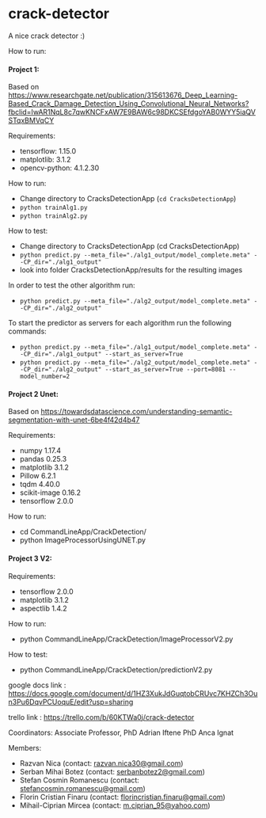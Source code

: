 # crack-detector
A nice crack detector :)

How to run:

#### Project 1:
Based on https://www.researchgate.net/publication/315613676_Deep_Learning-Based_Crack_Damage_Detection_Using_Convolutional_Neural_Networks?fbclid=IwAR1NqL8c7qwKNCFxAW7E9BAW6c98DKCSEfdgoYAB0WYY5iaQVSTqxBMVqCY

Requirements:
- tensorflow: 1.15.0
- matplotlib: 3.1.2
- opencv-python: 4.1.2.30

How to run:

- Change directory to CracksDetectionApp (`cd CracksDetectionApp`)
- `python trainAlg1.py`
- `python trainAlg2.py`

How to test:

- Change directory to CracksDetectionApp (cd CracksDetectionApp)
- `python predict.py --meta_file="./alg1_output/model_complete.meta" --CP_dir="./alg1_output"`
- look into folder CracksDetectionApp/results for the resulting images 

In order to test the other algorithm run:
- `python predict.py --meta_file="./alg2_output/model_complete.meta" --CP_dir="./alg2_output"`

To start the predictor as servers for each algorithm run the following commands:
- `python predict.py --meta_file="./alg1_output/model_complete.meta" --CP_dir="./alg1_output" --start_as_server=True`
- `python predict.py --meta_file="./alg2_output/model_complete.meta" --CP_dir="./alg2_output" --start_as_server=True --port=8081 --model_number=2`


#### Project 2 Unet:
Based on https://towardsdatascience.com/understanding-semantic-segmentation-with-unet-6be4f42d4b47

Requirements:
- numpy	1.17.4
- pandas	0.25.3
- matplotlib	3.1.2
- Pillow	6.2.1
- tqdm	4.40.0
- scikit-image	0.16.2
- tensorflow	2.0.0

How to run:
- cd CommandLineApp/CrackDetection/
- python ImageProcessorUsingUNET.py

#### Project 3 V2:

Requirements:
- tensorflow	2.0.0
- matplotlib	3.1.2
- aspectlib	1.4.2

How to run:
- python CommandLineApp/CrackDetection/ImageProcessorV2.py

How to test:
- python CommandLineApp/CrackDetection/predictionV2.py

google docs link : https://docs.google.com/document/d/1HZ3XukJdGuqtobCRUvc7KHZCh3Oun3Pu6DqvPCUoquE/edit?usp=sharing

trello link : https://trello.com/b/60KTWa0j/crack-detector

Coordinators: Associate Professor, PhD Adrian Iftene
              PhD Anca Ignat
              
Members: 
- Razvan Nica (contact: razvan.nica30@gmail.com)
- Serban Mihai Botez (contact: serbanbotez2@gmail.com)
- Stefan Cosmin Romanescu (contact: stefancosmin.romanescu@gmail.com)
- Florin Cristian Finaru (contact: florincristian.finaru@gmail.com)
- Mihail-Ciprian Mircea (contact: m.ciprian_95@yahoo.com)

